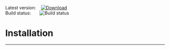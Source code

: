 Latest version:&nbsp;&nbsp;&nbsp;&nbsp;[![Download](https://api.bintray.com/packages/mstage/mStage-SDK/LoginKit-SDK/images/download.svg) ](https://bintray.com/mstage/mStage-SDK/LoginKit-SDK/_latestVersion)<br>
Build status:&nbsp;&nbsp;&nbsp;&nbsp;&nbsp;&nbsp;&nbsp;![Build status](https://circleci.com/gh/jupitervn/userKit-Android-SDK/tree/master.svg?style=shield&circle-token=0cb9923a82f369171f87d827bbc497e11b495e6d)
# Installation
-------
